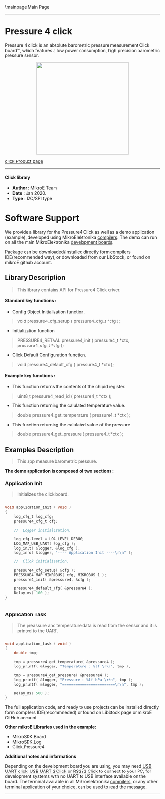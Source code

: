 \mainpage Main Page
 
---
# Pressure 4 click

Pressure 4 click is an absolute barometric pressure measurement Click board™, which features a low power consumption, high precision barometric pressure sensor.

<p align="center">
  <img src="https://download.mikroe.com/images/click_for_ide/pressure4_click.png" height=300px>
</p>

[click Product page](<https://www.mikroe.com/pressure-4-click>)

---

#### Click library 

- **Author**        : MikroE Team
- **Date**          : Jan 2020.
- **Type**          : I2C/SPI type


# Software Support

We provide a library for the Pressure4 Click 
as well as a demo application (example), developed using MikroElektronika 
[compilers](https://shop.mikroe.com/compilers). 
The demo can run on all the main MikroElektronika [development boards](https://shop.mikroe.com/development-boards).

Package can be downloaded/installed directly form compilers IDE(recommended way), or downloaded from our LibStock, or found on mikroE github account. 

## Library Description

> This library contains API for Pressure4 Click driver.

#### Standard key functions :

- Config Object Initialization function.
> void pressure4_cfg_setup ( pressure4_cfg_t *cfg ); 
 
- Initialization function.
> PRESSURE4_RETVAL pressure4_init ( pressure4_t *ctx, pressure4_cfg_t *cfg );

- Click Default Configuration function.
> void pressure4_default_cfg ( pressure4_t *ctx );


#### Example key functions :

- This function returns the contents of the chipid register.
> uint8_t pressure4_read_id ( pressure4_t *ctx );
 
- This function returning the calulated temperature value.
> double pressure4_get_temperature ( pressure4_t *ctx );

- This function returning the calulated value of the pressure.
> double pressure4_get_pressure ( pressure4_t *ctx );

## Examples Description

> This app measure barometric pressure.

**The demo application is composed of two sections :**

### Application Init 

> Initializes the click board.

```c

void application_init ( void )
{
    log_cfg_t log_cfg;
    pressure4_cfg_t cfg;

    //  Logger initialization.

    log_cfg.level = LOG_LEVEL_DEBUG;
    LOG_MAP_USB_UART( log_cfg );
    log_init( &logger, &log_cfg );
    log_info( &logger, "---- Application Init ----\r\n" );

    //  Click initialization.

    pressure4_cfg_setup( &cfg );
    PRESSURE4_MAP_MIKROBUS( cfg, MIKROBUS_1 );
    pressure4_init( &pressure4, &cfg );

    pressure4_default_cfg( &pressure4 );
    Delay_ms( 100 );
}
  
```

### Application Task

> The preassure and temperature data is read from the sensor 
> and it is printed to the UART.

```c

void application_task ( void )
{
    double tmp;

    tmp = pressure4_get_temperature( &pressure4 );
    log_printf( &logger, "Temperature : %lf \r\n", tmp );

    tmp = pressure4_get_pressure( &pressure4 );
    log_printf( &logger, "Pressure : %lf hPa \r\n", tmp );
    log_printf( &logger, "========================\r\n", tmp );

    Delay_ms( 500 );
} 

```

The full application code, and ready to use projects can be  installed directly form compilers IDE(recommneded) or found on LibStock page or mikroE GitHub accaunt.

**Other mikroE Libraries used in the example:** 

- MikroSDK.Board
- MikroSDK.Log
- Click.Pressure4

**Additional notes and informations**

Depending on the development board you are using, you may need 
[USB UART click](https://shop.mikroe.com/usb-uart-click), 
[USB UART 2 Click](https://shop.mikroe.com/usb-uart-2-click) or 
[RS232 Click](https://shop.mikroe.com/rs232-click) to connect to your PC, for 
development systems with no UART to USB interface available on the board. The 
terminal available in all Mikroelektronika 
[compilers](https://shop.mikroe.com/compilers), or any other terminal application 
of your choice, can be used to read the message.



---
